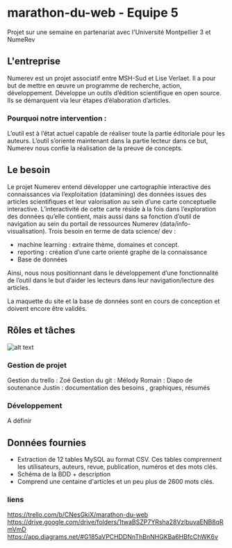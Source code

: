 # marathon-du-web - Equipe 5
Projet sur une semaine en partenariat avec l'Université Montpellier 3 et NumeRev


## L'entreprise
Numerev est un projet associatif entre MSH-Sud et Lise Verlaet.
Il a pour but de mettre en œuvre un programme de recherche, action, développement. 
Développe un outils d’édition scientifique en open source.
Ils se démarquent via leur étapes d’élaboration d’articles.

### Pourquoi notre intervention :
L’outil est à l’état actuel capable de réaliser toute la partie éditoriale pour les auteurs.
L’outil s’oriente maintenant dans la partie lecteur dans ce but, Numerev nous confie la réalisation de la
preuve de concepts.

## Le besoin

Le projet Numerev entend développer une cartographie interactive des connaissances via l’exploitation
(datamining) des données issues des articles scientifiques et leur valorisation au sein d’une carte
conceptuelle interactive. L’interactivité de cette carte réside à la fois dans l’exploration des données
qu’elle contient, mais aussi dans sa fonction d’outil de navigation au sein du portail de ressources
Numerev (data/info-visualisation). Trois besoin en terme de data science/ dev :
- machine learning : extraire thème, domaines et concept.
- reporting : création d’une carte orienté graphe de la connaissance
- Base de données
  
Ainsi, nous nous positionnant dans le développement d’une fonctionnalité de l’outil dans le but d’aider les
lecteurs dans leur navigation/lecture des articles.
  
La maquette du site et la base de données sont en cours de conception et doivent encore être validés. 

## Rôles et tâches

![alt text](organigramme.png)
### Gestion de projet
Gestion du trello : Zoé
Gestion du git : Mélody
Romain : Diapo de soutenance
Justin : documentation des besoins , graphiques, résumés 
### Développement
A définir

## Données fournies
- Extraction de 12 tables MySQL au format CSV. Ces tables comprennent les utilisateurs, auteurs, revue, publication, numéros et des mots clés.
- Schéma de la BDD + description
- Comprend une centaine d'articles et un peu plus de 2600 mots clés.

### liens 
https://trello.com/b/CNesGkiX/marathon-du-web
https://drive.google.com/drive/folders/1twaBSZP7YRsha28VzlbuvaENB8qRmVmD
https://app.diagrams.net/#G185aVPCHDDNnThBnNHGKBa6HBfcChWK6v
